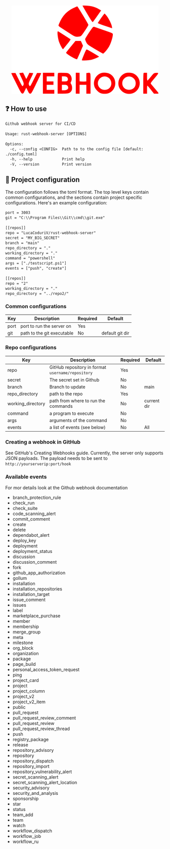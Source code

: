 <p align="center">
  <img src="logo.png" />
</p>

## ❓ How to use

```
Github webhook server for CI/CD                                                
                                                                            
Usage: rust-webhook-server [OPTIONS]                                    
                                                                            
Options:                                                                    
  -c, --config <CONFIG>  Path to to the config file [default: ./config.toml]
  -h, --help             Print help                                         
  -V, --version          Print version
```

## 🚧 Project configuration

The configuration follows the toml format. The top level keys contain common 
configurations, and the sections contain project specific configurations. Here's an example configuration:

```
port = 3003
git = "C:\\Program Files\\Git\\cmd\\git.exe"

[[repos]]
repo = "LucaCoduriV/rust-webhook-server"
secret = "MY_BIG_SECRET"
branch = "main"
repo_directory = "."
working_directory = "."
command = "powershell"
args = ["./testscript.ps1"]
events = ["push", "create"]

[[repos]]
repo = "2"
working_directory = "."
repo_directory = "../repo2/"
```

### Common configurations

| Key  | Description                | Required | Default         |
|------|----------------------------|----------|-----------------|
| port | port to run the server on  | Yes      |                 |
| git  | path to the git executable | No       | default git dir |

### Repo configurations
| Key               | Description                                       | Required | Default     |
|-------------------|---------------------------------------------------|----------|-------------|
| repo              | GitHub repository in format `username/repository` | Yes      |             |
| secret            | The secret set in Github                          | No       |             |
| branch            | Branch to update                                  | No       | main        |
| repo_directory    | path to the repo                                  | Yes      |             |
| working_directory | path from where to run the commands               | No       | current dir |
| command           | a program to execute                              | No       |             |
| args              | arguments of the command                          | No       |             |
| events            | a list of events (see below)                      | No       | All         |

### Creating a webhook in GitHub
See GitHub's Creating Webhooks guide. Currently, the server only supports JSON 
payloads. The payload needs to be sent to `http://yourserverip:port/hook`

### Available events
For mor details look at the Github webhook documentation
-   branch_protection_rule
-   check_run
-   check_suite
-   code_scanning_alert
-   commit_comment
-   create
-   delete
-   dependabot_alert
-   deploy_key
-   deployment
-   deployment_status
-   discussion
-   discussion_comment
-   fork
-   github_app_authorization
-   gollum
-   installation
-   installation_repositories
-   installation_target
-   issue_comment
-   issues
-   label
-   marketplace_purchase
-   member
-   membership
-   merge_group
-   meta
-   milestone
-   org_block
-   organization
-   package
-   page_build
-   personal_access_token_request
-   ping
-   project_card
-   project
-   project_column
-   project_v2
-   project_v2_item
-   public
-   pull_request
-   pull_request_review_comment
-   pull_request_review
-   pull_request_review_thread
-   push
-   registry_package
-   release
-   repository_advisory
-   repository
-   repository_dispatch
-   repository_import
-   repository_vulnerability_alert
-   secret_scanning_alert
-   secret_scanning_alert_location
-   security_advisory
-   security_and_analysis
-   sponsorship
-   star
-   status
-   team_add
-   team
-   watch
-   workflow_dispatch
-   workflow_job
-   workflow_ru
